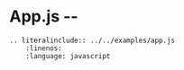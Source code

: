 # App.js -- 
```eval_rst
.. literalinclude:: ../../examples/app.js
    :linenos:
    :language: javascript
```
